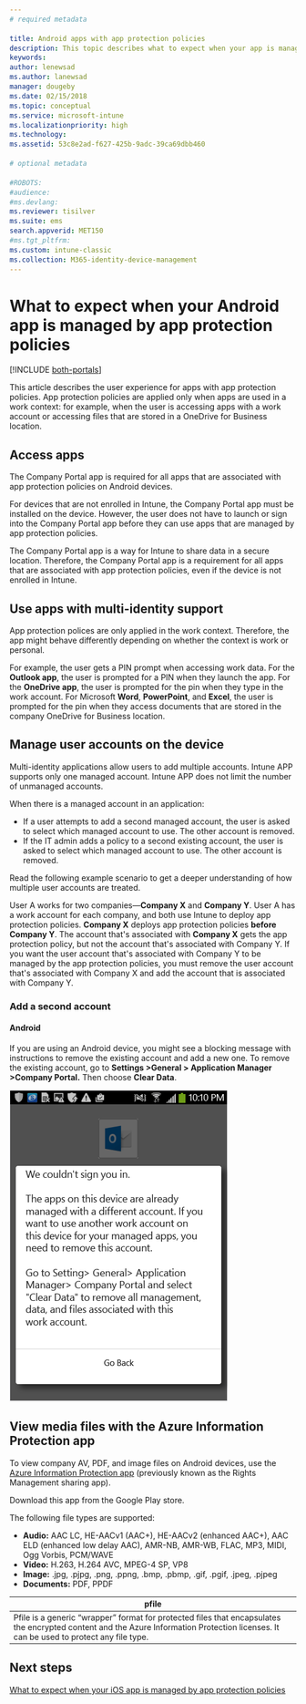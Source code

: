 ```yaml
---
# required metadata

title: Android apps with app protection policies
description: This topic describes what to expect when your app is managed by app protection policies.
keywords:
author: lenewsad
ms.author: lanewsad
manager: dougeby
ms.date: 02/15/2018
ms.topic: conceptual
ms.service: microsoft-intune
ms.localizationpriority: high
ms.technology:
ms.assetid: 53c8e2ad-f627-425b-9adc-39ca69dbb460

# optional metadata

#ROBOTS:
#audience:
#ms.devlang:
ms.reviewer: tisilver
ms.suite: ems
search.appverid: MET150
#ms.tgt_pltfrm:
ms.custom: intune-classic
ms.collection: M365-identity-device-management
---
```


# What to expect when your Android app is managed by app protection policies

[!INCLUDE [both-portals](./includes/note-for-both-portals.md)]

This article describes the user experience for apps with app protection policies. App protection policies are applied only when apps are used in a work context: for example, when the user is accessing apps with a work account or accessing files that are stored in a OneDrive for Business location.

## Access apps

The Company Portal app is required for all apps that are associated with app protection policies on Android devices.

For devices that are not enrolled in Intune, the Company Portal app must be installed on the device. However, the user does not have to launch  or sign into the Company Portal app before they can use apps that are managed by app protection policies.

The Company Portal app is a way for Intune to share data in a secure location. Therefore, the Company Portal app is a requirement for all apps that are associated with app protection policies, even if the device is not enrolled in Intune.


## Use apps with multi-identity support

App protection polices are only applied in the work context. Therefore, the app might behave differently depending on whether the context is work or personal.

For example, the user gets a PIN prompt when accessing work data. For the **Outlook app**, the user is prompted for a PIN when they launch the app. For the **OneDrive app**, the user is prompted for the pin when they type in the work account. For Microsoft **Word**, **PowerPoint**, and **Excel**, the user is prompted for the pin when they access documents that are stored in the company OneDrive for Business location.

## Manage user accounts on the device

Multi-identity applications allow users to add multiple accounts.  Intune APP supports only one managed account.  Intune APP does not limit the number of unmanaged accounts.

When there is a managed account in an application:
* If a user attempts to add a second managed account, the user is asked to select which managed account to use.  The other account is removed.
* If the IT admin adds a policy to a second existing account, the user is asked to select which managed account to use.  The other account is removed.

Read the following example scenario to get a deeper understanding of how multiple user accounts are treated.

User A works for two companies—**Company X** and **Company Y**. User A has a work account for each company, and both use Intune to deploy app protection policies. **Company X** deploys app protection policies **before** **Company Y**. The account that's associated with **Company X** gets the app protection policy, but not the account that's associated with Company Y. If you want the user account that's associated with Company Y to be managed by the app protection policies, you must remove the user account that's associated with Company X and add the account that is associated with Company Y.
### Add a second account
#### Android
If you are using an Android device, you might see a blocking message with instructions to remove the existing account and add a new one.  To remove the existing account, go to **Settings  &gt;General &gt; Application Manager &gt;Company Portal.** Then choose **Clear Data**.

![Screenshot of the error message and instructions to remove the account](./media/Android_SwitchUser.png)

## View media files with the Azure Information Protection app
To view company AV, PDF, and image files on Android devices, use the [Azure Information Protection app](https://play.google.com/store/apps/details?id=com.microsoft.ipviewer) (previously known as the Rights Management sharing app).

Download this app from the Google Play store.  

The following file types are supported:

* **Audio:** AAC LC, HE-AACv1 (AAC+), HE-AACv2 (enhanced AAC+), AAC ELD (enhanced low delay AAC), AMR-NB, AMR-WB, FLAC, MP3, MIDI, Ogg Vorbis, PCM/WAVE
* **Video:** H.263, H.264 AVC, MPEG-4 SP, VP8
* **Image:** .jpg, .pjpg, .png, .ppng, .bmp, .pbmp, .gif, .pgif, .jpeg, .pjpeg
* **Documents:** PDF, PPDF


|**pfile**|
|----|
|Pfile is a generic “wrapper” format for protected files that encapsulates the encrypted content and the Azure Information Protection licenses. It can be used to protect any file type.|

## Next steps
[What to expect when your iOS app is managed by app protection policies](end-user-mam-apps-ios.md)
